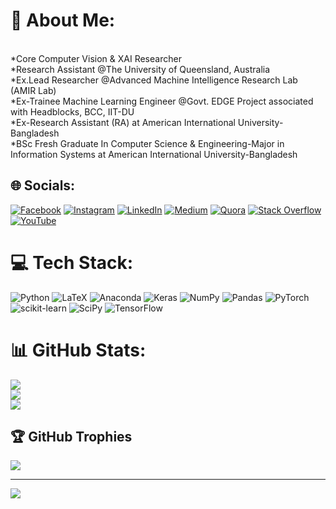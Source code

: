 # 💫 About Me:
<br>*Core Computer Vision & XAI Researcher<br>*Research Assistant @The University of Queensland, Australia<br>*Ex.Lead Researcher @Advanced Machine Intelligence Research Lab (AMIR Lab)  <br>*Ex-Trainee Machine Learning Engineer @Govt. EDGE Project associated with Headblocks, BCC, IIT-DU <br>*Ex-Research Assistant (RA) at American International University-Bangladesh<br>*BSc Fresh Graduate In Computer Science & Engineering-Major in Information Systems at American International University-Bangladesh

## 🌐 Socials:
[![Facebook](https://img.shields.io/badge/Facebook-%231877F2.svg?logo=Facebook&logoColor=white)](https://facebook.com/sakib.hossen.92102564) [![Instagram](https://img.shields.io/badge/Instagram-%23E4405F.svg?logo=Instagram&logoColor=white)](https://instagram.com/md.s_a_k_i_b) [![LinkedIn](https://img.shields.io/badge/LinkedIn-%230077B5.svg?logo=linkedin&logoColor=white)](https://linkedin.com/in/md-sakib-hossain-shovon-601738178) [![Medium](https://img.shields.io/badge/Medium-12100E?logo=medium&logoColor=white)](https://medium.com/@sakib.aiub.cs) [![Quora](https://img.shields.io/badge/Quora-%23B92B27.svg?logo=Quora&logoColor=white)](https://quora.com/profile/Md-Sakib-Hossain-Shovon) [![Stack Overflow](https://img.shields.io/badge/-Stackoverflow-FE7A16?logo=stack-overflow&logoColor=white)](https://stackoverflow.com/users/md-sakib-hossain-shovon) [![YouTube](https://img.shields.io/badge/YouTube-%23FF0000.svg?logo=YouTube&logoColor=white)](https://youtube.com/c/UCWMrXCiS7qgSLN-iWg_gEvw) 

# 💻 Tech Stack:
![Python](https://img.shields.io/badge/python-3670A0?style=flat&logo=python&logoColor=ffdd54) ![LaTeX](https://img.shields.io/badge/latex-%23008080.svg?style=flat&logo=latex&logoColor=white) ![Anaconda](https://img.shields.io/badge/Anaconda-%2344A833.svg?style=flat&logo=anaconda&logoColor=white) ![Keras](https://img.shields.io/badge/Keras-%23D00000.svg?style=flat&logo=Keras&logoColor=white) ![NumPy](https://img.shields.io/badge/numpy-%23013243.svg?style=flat&logo=numpy&logoColor=white) ![Pandas](https://img.shields.io/badge/pandas-%23150458.svg?style=flat&logo=pandas&logoColor=white) ![PyTorch](https://img.shields.io/badge/PyTorch-%23EE4C2C.svg?style=flat&logo=PyTorch&logoColor=white) ![scikit-learn](https://img.shields.io/badge/scikit--learn-%23F7931E.svg?style=flat&logo=scikit-learn&logoColor=white) ![SciPy](https://img.shields.io/badge/SciPy-%230C55A5.svg?style=flat&logo=scipy&logoColor=%white) ![TensorFlow](https://img.shields.io/badge/TensorFlow-%23FF6F00.svg?style=flat&logo=TensorFlow&logoColor=white)
# 📊 GitHub Stats:
![](https://github-readme-stats.vercel.app/api?username=Md-Sakib-Hossain-Shovon&theme=blue-green&hide_border=false&include_all_commits=false&count_private=false)<br/>
![](https://github-readme-streak-stats.herokuapp.com/?user=Md-Sakib-Hossain-Shovon&theme=blue-green&hide_border=false)<br/>
![](https://github-readme-stats.vercel.app/api/top-langs/?username=Md-Sakib-Hossain-Shovon&theme=blue-green&hide_border=false&include_all_commits=false&count_private=false&layout=compact)

## 🏆 GitHub Trophies
![](https://github-profile-trophy.vercel.app/?username=Md-Sakib-Hossain-Shovon&theme=matrix&no-frame=false&no-bg=false&margin-w=4)

---
[![](https://visitcount.itsvg.in/api?id=Md-Sakib-Hossain-Shovon&icon=5&color=3)](https://visitcount.itsvg.in)
